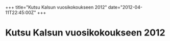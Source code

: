 +++
title="Kutsu Kalsun vuosikokoukseen 2012"
date="2012-04-11T22:45:00Z"
+++

# Kutsu Kalsun vuosikokoukseen 2012




